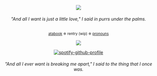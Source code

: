 <div align="center">
  
![](https://komarev.com/ghpvc/?username=astrobarrage&color=0202fe&label=☾+cultists&abbreviated=true)           

<div align="center">

###### _"And all I want is just a little love," I said in purrs under the palms._

<div align="center">

<sub>[atabook](https://astrobarrage.atabook.org/) ❈ rentry (wip)[]() ❈ [pronouns](https://en.pronouns.page/@astrobarrage)<sub>

<div align="center">

![](https://files.catbox.moe/cq04rc.png)

<div align="center">

[![spotify-github-profile](https://spotify-github-profile.kittinanx.com/api/view?uid=31opbigsvunesjz4xby6hfaiowlm&cover_image=true&theme=novatorem&show_offline=false&background_color=121212&interchange=false&bar_color_cover=true&bar_color=53b14f)](https://spotify-github-profile.kittinanx.com/api/view?uid=31opbigsvunesjz4xby6hfaiowlm&redirect=true)

<div align="center">
  
###### _"And all I ever want is breaking me apart," I said to the thing that I once was._
